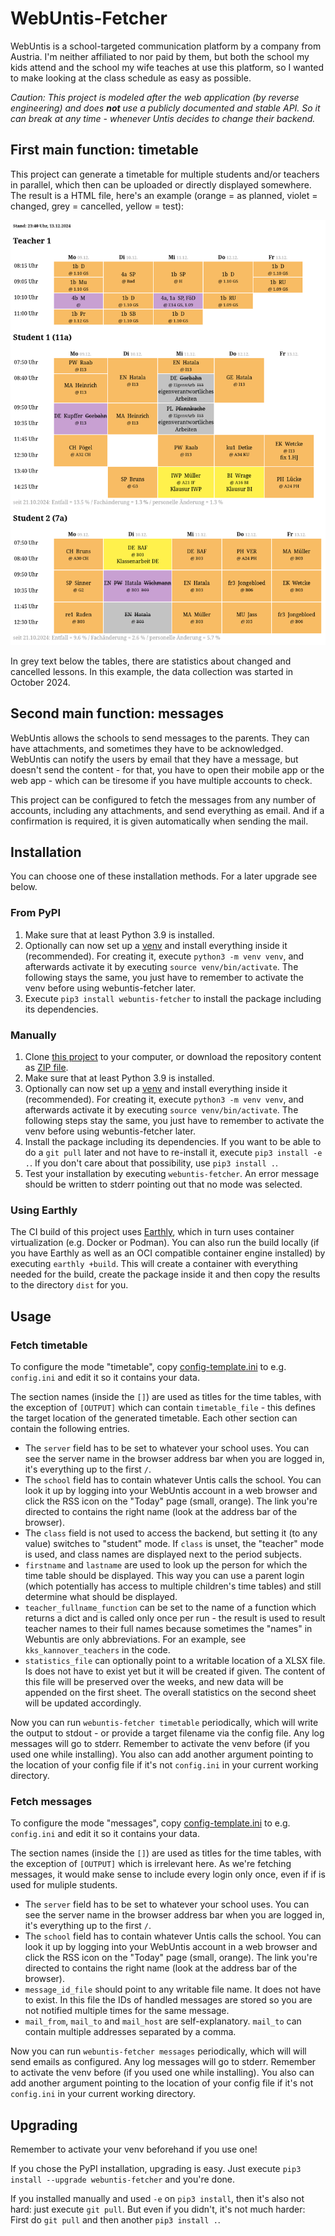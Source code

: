 # WebUntis-Fetcher

WebUntis is a school-targeted communication platform by a company from Austria. I'm neither
affiliated to nor paid by them, but both the school my kids attend and the school my wife teaches
at use this platform, so I wanted to make looking at the class schedule as easy as possible.

*Caution: This project is modeled after the web application (by reverse engineering) and does
**not** use a publicly documented and stable API. So it can break at any time - 
whenever Untis decides to change their backend.*

## First main function: timetable

This project can generate a timetable for multiple students and/or teachers in parallel,
which then can be uploaded or directly displayed somewhere. The result is a HTML file,
here's an example (orange = as planned, violet = changed, grey = cancelled, yellow = test):

![example timetable](https://raw.githubusercontent.com/mathisdt/webuntis-fetcher/refs/heads/master/doc/example-timetable.png)

In grey text below the tables, there are statistics about changed and cancelled lessons.
In this example, the data collection was started in October 2024.

## Second main function: messages

WebUntis allows the schools to send messages to the parents. They can have attachments,
and sometimes they have to be acknowledged. WebUntis can notify the users by email that
they have a message, but doesn't send the content - for that, you have to open their mobile
app or the web app - which can be tiresome if you have multiple accounts to check.

This project can be configured to fetch the messages from any number of accounts,
including any attachments, and send everything as email. And if a confirmation is
required, it is given automatically when sending the mail.

## Installation

You can choose one of these installation methods. For a later upgrade see below.

### From PyPI

1. Make sure that at least Python 3.9 is installed.
2. Optionally can now set up a [venv](https://docs.python.org/3/library/venv.html) and install
   everything inside it (recommended). For creating it, execute `python3 -m venv venv`, and
   afterwards activate it by executing `source venv/bin/activate`. 
   The following stays the same, you just have to remember to activate the venv before 
   using webuntis-fetcher later.
3. Execute `pip3 install webuntis-fetcher` to install the package including its dependencies.

### Manually

1. Clone [this project](https://github.com/mathisdt/webuntis-fetcher.git) to your computer,
   or download the repository content as
   [ZIP file](https://github.com/mathisdt/webuntis-fetcher/archive/refs/heads/master.zip). 
2. Make sure that at least Python 3.9 is installed.
3. Optionally can now set up a [venv](https://docs.python.org/3/library/venv.html) and install
   everything inside it (recommended). For creating it, execute `python3 -m venv venv`, and
   afterwards activate it by executing `source venv/bin/activate`. 
   The following steps stay the same, you just have to remember to activate the venv before 
   using webuntis-fetcher later.
4. Install the package including its dependencies. If you want to be able to do a `git pull`
   later and not have to re-install it, execute `pip3 install -e .`.
   If you don't care about that possibility, use `pip3 install .`.
5. Test your installation by executing `webuntis-fetcher`. An error message should be written
   to stderr pointing out that no mode was selected.

### Using Earthly

The CI build of this project uses [Earthly](https://docs.earthly.dev/), which in turn uses
container virtualization (e.g. Docker or Podman). You can also run the build locally (if you
have Earthly as well as an OCI compatible container engine installed) by executing
`earthly +build`. This will create a container with everything needed for the build,
create the package inside it and then copy the results to the directory `dist` for you.


## Usage

### Fetch timetable

To configure the mode "timetable", copy 
[config-template.ini](https://raw.githubusercontent.com/mathisdt/webuntis-fetcher/refs/heads/master/config-template.ini)
to e.g. `config.ini` and edit it so it contains your data.

The section names (inside the `[]`) are used as titles for the time tables,
with the exception of `[OUTPUT]` which can contain `timetable_file` - this defines the target
location of the generated timetable. Each other section can contain the following entries.

- The `server` field has to be set to whatever your school uses. You can see the server
  name in the browser address bar when you are logged in, it's everything up to the first `/`. 
- The `school` field has to contain whatever Untis calls the school. You can look it up
  by logging into your WebUntis account in a web browser and click the RSS icon on the
  "Today" page (small, orange). The link you're directed to contains the right name
  (look at the address bar of the browser).
- The `class` field is not used to access the backend, but setting it (to any value)
  switches to "student" mode. If `class` is unset, the "teacher" mode is used, and class
  names are displayed next to the period subjects.
- `firstname` and `lastname` are used to look up the person for which the time table should
  be displayed. This way you can use a parent login (which potentially has access to multiple
  children's time tables) and still determine what should be displayed.
- `teacher_fullname_function` can be set to the name of a function which returns a dict
  and is called only once per run - the result is used to result teacher names to
  their full names because sometimes the "names" in Webuntis are only abbreviations.
  For an example, see `kks_kannover_teachers` in the code.
- `statistics_file` can optionally point to a writable location of a XLSX file. Is does not 
  have to exist yet but it will be created if given. The content of this file will be
  preserved over the weeks, and new data will be appended on the first sheet. The overall
  statistics on the second sheet will be updated accordingly.

Now you can run `webuntis-fetcher timetable` periodically, which will write the output to
stdout - or provide a target filename via the config file. Any log messages will go to
stderr. Remember to activate the venv before (if you used one while installing).
You also can add another argument pointing to the location of your config file
if it's not `config.ini` in your current working directory.

### Fetch messages

To configure the mode "messages", copy 
[config-template.ini](https://raw.githubusercontent.com/mathisdt/webuntis-fetcher/refs/heads/master/config-template.ini)
to e.g. `config.ini` and edit it so it contains your data.

The section names (inside the `[]`) are used as titles for the time tables,
with the exception of `[OUTPUT]` which is irrelevant here. As we're fetching messages,
it would make sense to include every login only once, even if if is used for muliple students.

- The `server` field has to be set to whatever your school uses. You can see the server
  name in the browser address bar when you are logged in, it's everything up to the first `/`. 
- The `school` field has to contain whatever Untis calls the school. You can look it up
  by logging into your WebUntis account in a web browser and click the RSS icon on the
  "Today" page (small, orange). The link you're directed to contains the right name
  (look at the address bar of the browser).
- `message_id_file` should point to any writable file name. It does not have
  to exist. In this file the IDs of handled messages are stored so you are not notified
  multiple times for the same message.
- `mail_from`, `mail_to` and `mail_host` are self-explanatory. `mail_to` can contain
  multiple addresses separated by a comma.

Now you can run `webuntis-fetcher messages` periodically, which will will send emails as
configured. Any log messages will go to stderr. Remember to activate the venv before
(if you used one while installing). You also can add another argument pointing to the
location of your config file if it's not `config.ini` in your current working directory.

## Upgrading

Remember to activate your venv beforehand if you use one!

If you chose the PyPI installation, upgrading is easy. Just execute
`pip3 install --upgrade webuntis-fetcher` and you're done.

If you installed manually and used `-e` on `pip3 install`, then it's also not hard: just
execute `git pull`. But even if you didn't, it's not much harder: First do `git pull`
and then another `pip3 install .`.
